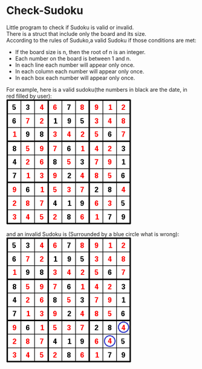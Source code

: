# Check-Sudoku
Little program to check if Sudoku is valid or invalid.\
There is a struct that include only the board and its size.\
According to the rules of Suduko,a valid Sudoku if those conditions are met:
* If the board size is n, then the root of n is an integer.
* Each number on the board is between 1 and n.
* In each line each number will appear only once.
* In each column each number will appear only once.
* In each box each number will appear only once.

For example, here is a valid sudoku(the numbers in black are the date, in red filled by user):\
![valid-Sudoku](valid-sudoku.png)

and an invalid Sudoku is (Surrounded by a blue circle what is wrong):\
![invalid-Sudoku](invalid-sudoku.png)


